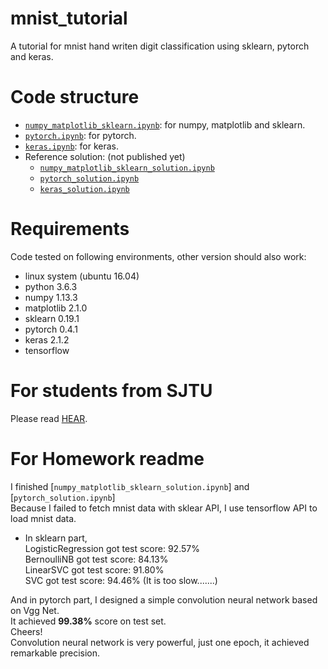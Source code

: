 # mnist_tutorial
A tutorial for mnist hand writen digit classification using sklearn, pytorch and keras.

# Code structure
* [`numpy_matplotlib_sklearn.ipynb`](numpy_matplotlib_sklearn.ipynb): for numpy, matplotlib and sklearn.
* [`pytorch.ipynb`](pytorch.ipynb): for pytorch.
* [`keras.ipynb`](keras.ipynb): for keras.
* Reference solution: (not published yet)
    * [`numpy_matplotlib_sklearn_solution.ipynb`](numpy_matplotlib_sklearn_solution.ipynb)
    * [`pytorch_solution.ipynb`](pytorch_solution.ipynb)
    * [`keras_solution.ipynb`](keras_solution.ipynb)

# Requirements
Code tested on following environments, other version should also work:
* linux system (ubuntu 16.04) 
* python 3.6.3
* numpy 1.13.3
* matplotlib 2.1.0
* sklearn 0.19.1
* pytorch 0.4.1
* keras 2.1.2
* tensorflow

# For students from SJTU
Please read [HEAR](EE369.md).

# For Homework readme
I finished [`numpy_matplotlib_sklearn_solution.ipynb`] and [`pytorch_solution.ipynb`]    
Because I failed to fetch mnist data with sklear API, I use tensorflow API to load mnist data.    
- In sklearn part,   
  LogisticRegression got test score: 92.57%  
  BernoulliNB got test score: 84.13%  
  LinearSVC got test score: 91.80%  
  SVC  got test score:  94.46%   (It is too slow.......)
  
And in pytorch part, I designed a simple convolution neural network based on Vgg Net.  
It achieved **99.38%**  score on test set.  
Cheers!  
Convolution neural network is very powerful, just one epoch, it achieved remarkable precision.


